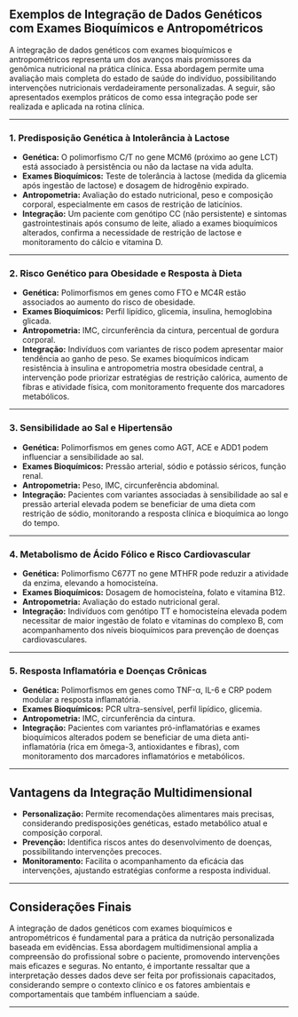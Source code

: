 
## Exemplos de Integração de Dados Genéticos com Exames Bioquímicos e Antropométricos

A integração de dados genéticos com exames bioquímicos e antropométricos representa um dos avanços mais promissores da genômica nutricional na prática clínica. Essa abordagem permite uma avaliação mais completa do estado de saúde do indivíduo, possibilitando intervenções nutricionais verdadeiramente personalizadas. A seguir, são apresentados exemplos práticos de como essa integração pode ser realizada e aplicada na rotina clínica.

---

### 1. **Predisposição Genética à Intolerância à Lactose**

- **Genética:** O polimorfismo C/T no gene MCM6 (próximo ao gene LCT) está associado à persistência ou não da lactase na vida adulta.
- **Exames Bioquímicos:** Teste de tolerância à lactose (medida da glicemia após ingestão de lactose) e dosagem de hidrogênio expirado.
- **Antropometria:** Avaliação do estado nutricional, peso e composição corporal, especialmente em casos de restrição de laticínios.
- **Integração:** Um paciente com genótipo CC (não persistente) e sintomas gastrointestinais após consumo de leite, aliado a exames bioquímicos alterados, confirma a necessidade de restrição de lactose e monitoramento do cálcio e vitamina D.

---

### 2. **Risco Genético para Obesidade e Resposta à Dieta**

- **Genética:** Polimorfismos em genes como FTO e MC4R estão associados ao aumento do risco de obesidade.
- **Exames Bioquímicos:** Perfil lipídico, glicemia, insulina, hemoglobina glicada.
- **Antropometria:** IMC, circunferência da cintura, percentual de gordura corporal.
- **Integração:** Indivíduos com variantes de risco podem apresentar maior tendência ao ganho de peso. Se exames bioquímicos indicam resistência à insulina e antropometria mostra obesidade central, a intervenção pode priorizar estratégias de restrição calórica, aumento de fibras e atividade física, com monitoramento frequente dos marcadores metabólicos.

---

### 3. **Sensibilidade ao Sal e Hipertensão**

- **Genética:** Polimorfismos em genes como AGT, ACE e ADD1 podem influenciar a sensibilidade ao sal.
- **Exames Bioquímicos:** Pressão arterial, sódio e potássio séricos, função renal.
- **Antropometria:** Peso, IMC, circunferência abdominal.
- **Integração:** Pacientes com variantes associadas à sensibilidade ao sal e pressão arterial elevada podem se beneficiar de uma dieta com restrição de sódio, monitorando a resposta clínica e bioquímica ao longo do tempo.

---

### 4. **Metabolismo de Ácido Fólico e Risco Cardiovascular**

- **Genética:** Polimorfismo C677T no gene MTHFR pode reduzir a atividade da enzima, elevando a homocisteína.
- **Exames Bioquímicos:** Dosagem de homocisteína, folato e vitamina B12.
- **Antropometria:** Avaliação do estado nutricional geral.
- **Integração:** Indivíduos com genótipo TT e homocisteína elevada podem necessitar de maior ingestão de folato e vitaminas do complexo B, com acompanhamento dos níveis bioquímicos para prevenção de doenças cardiovasculares.

---

### 5. **Resposta Inflamatória e Doenças Crônicas**

- **Genética:** Polimorfismos em genes como TNF-α, IL-6 e CRP podem modular a resposta inflamatória.
- **Exames Bioquímicos:** PCR ultra-sensível, perfil lipídico, glicemia.
- **Antropometria:** IMC, circunferência da cintura.
- **Integração:** Pacientes com variantes pró-inflamatórias e exames bioquímicos alterados podem se beneficiar de uma dieta anti-inflamatória (rica em ômega-3, antioxidantes e fibras), com monitoramento dos marcadores inflamatórios e metabólicos.

---

## **Vantagens da Integração Multidimensional**

- **Personalização:** Permite recomendações alimentares mais precisas, considerando predisposições genéticas, estado metabólico atual e composição corporal.
- **Prevenção:** Identifica riscos antes do desenvolvimento de doenças, possibilitando intervenções precoces.
- **Monitoramento:** Facilita o acompanhamento da eficácia das intervenções, ajustando estratégias conforme a resposta individual.

---

## **Considerações Finais**

A integração de dados genéticos com exames bioquímicos e antropométricos é fundamental para a prática da nutrição personalizada baseada em evidências. Essa abordagem multidimensional amplia a compreensão do profissional sobre o paciente, promovendo intervenções mais eficazes e seguras. No entanto, é importante ressaltar que a interpretação desses dados deve ser feita por profissionais capacitados, considerando sempre o contexto clínico e os fatores ambientais e comportamentais que também influenciam a saúde.

---
```